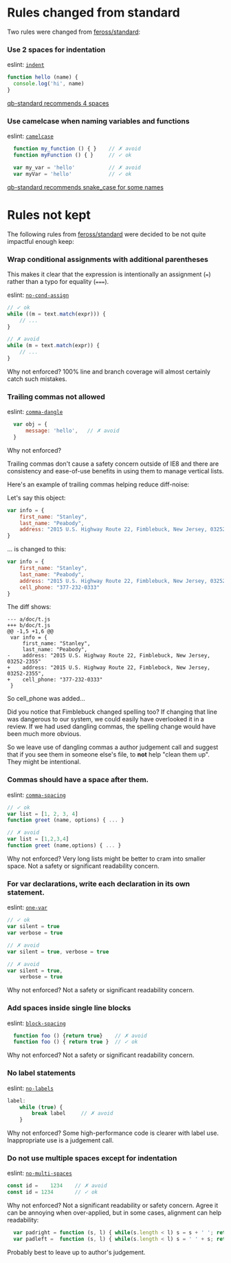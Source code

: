 # Rules changed from standard

Two rules were changed from [feross/standard](https://github.com/feross/standard): 


### Use 2 spaces for indentation

  eslint: [`indent`](http://eslint.org/docs/rules/indent)

  ```js
  function hello (name) {
    console.log('hi', name)
  }
  ```

  [qb-standard recommends 4 spaces](recommended-style.md)
  
### Use camelcase when naming variables and functions

  eslint: [`camelcase`](http://eslint.org/docs/rules/camelcase)

  ```js
    function my_function () { }    // ✗ avoid
    function myFunction () { }     // ✓ ok

    var my_var = 'hello'           // ✗ avoid
    var myVar = 'hello'            // ✓ ok
  ```

  [qb-standard recommends snake_case for some names](recommended-style.md)


# Rules not kept

The following rules from [feross/standard](https://github.com/feross/standard) 
were decided to be not quite impactful enough keep:

### Wrap conditional assignments with additional parentheses

  This makes it clear that the expression is intentionally an assignment (`=`) rather than a typo for equality (`===`).

  eslint: [`no-cond-assign`](http://eslint.org/docs/rules/no-cond-assign)

  ```js
  // ✓ ok
  while ((m = text.match(expr))) {
      // ...
  }

  // ✗ avoid
  while (m = text.match(expr)) {
      // ...
  }
  ```

Why not enforced?  100% line and branch coverage will almost certainly catch such mistakes. 

### Trailing commas not allowed

  eslint: [`comma-dangle`](http://eslint.org/docs/rules/comma-dangle)

  ```js
    var obj = {
        message: 'hello',   // ✗ avoid
    }
  ```

Why not enforced? 

Trailing commas don't cause a safety concern outside of IE8 and there are 
consistency and ease-of-use benefits in using them to manage vertical lists.

Here's an example of trailing commas helping reduce diff-noise:

Let's say this object:

```js
var info = {
    first_name: "Stanley",
    last_name: "Peabody",
    address: "2015 U.S. Highway Route 22, Fimblebuck, New Jersey, 03252-2355"
}
```

... is changed to this:

```js
var info = {
    first_name: "Stanley",
    last_name: "Peabody",
    address: "2015 U.S. Highway Route 22, Fimblebuck, New Jersey, 03252-2355",
    cell_phone: "377-232-0333"
}
```

The diff shows:

```
--- a/doc/t.js
+++ b/doc/t.js
@@ -1,5 +1,6 @@
 var info = {
     first_name: "Stanley",
     last_name: "Peabody",
-    address: "2015 U.S. Highway Route 22, Fimblebuck, New Jersey, 03252-2355"
+    address: "2015 U.S. Highway Route 22, Fimblebock, New Jersey, 03252-2355",
+    cell_phone: "377-232-0333"
 }
```

So cell_phone was added...

Did you notice that Fimblebuck changed spelling too?  If changing
that line was dangerous to our system, we could easily have overlooked it in 
a review.  If we had used dangling commas, the spelling change
would have been much more obvious.

So we leave use of dangling commas a author judgement call and suggest that if you
see them in someone else's file, to **not** help "clean them up".  They might be intentional.

### Commas should have a space after them.

  eslint: [`comma-spacing`](http://eslint.org/docs/rules/comma-spacing)

  ```js
  // ✓ ok
  var list = [1, 2, 3, 4]
  function greet (name, options) { ... }
  ```

  ```js
  // ✗ avoid
  var list = [1,2,3,4]
  function greet (name,options) { ... }
  ```
  
  Why not enforced?  Very long lists might be better to cram into smaller space.
  Not a safety or significant readability concern.

### For var declarations, write each declaration in its own statement.

  eslint: [`one-var`](http://eslint.org/docs/rules/one-var)

  ```js
  // ✓ ok
  var silent = true
  var verbose = true

  // ✗ avoid
  var silent = true, verbose = true

  // ✗ avoid
  var silent = true,
      verbose = true
  ```
  Why not enforced?   Not a safety or significant readability concern.

### Add spaces inside single line blocks

  eslint: [`block-spacing`](http://eslint.org/docs/rules/block-spacing)

  ```js
    function foo () {return true}    // ✗ avoid
    function foo () { return true }  // ✓ ok
  ```

  Why not enforced?  Not a safety or significant readability concern.

### No label statements

  eslint: [`no-labels`](http://eslint.org/docs/rules/no-labels)

  ```js
  label:
      while (true) {
          break label     // ✗ avoid
      }
  ```

  Why not enforced?  Some high-performance code is clearer with label use.  Inappropriate
  use is a judgement call.
  
### Do not use multiple spaces except for indentation

  eslint: [`no-multi-spaces`](http://eslint.org/docs/rules/no-multi-spaces)

  ```js
  const id =    1234    // ✗ avoid
  const id = 1234       // ✓ ok
  ```
   Why not enforced?   Not a significant readability or safety concern.  Agree it can
   be annoying when over-applied, but in some cases, alignment can help readability:
   
```js
  var padright = function (s, l) { while(s.length < l) s = s + ' '; return s }
  var padleft =  function (s, l) { while(s.length < l) s = ' ' + s; return s }
```

   Probably best to leave up to author's judgement.